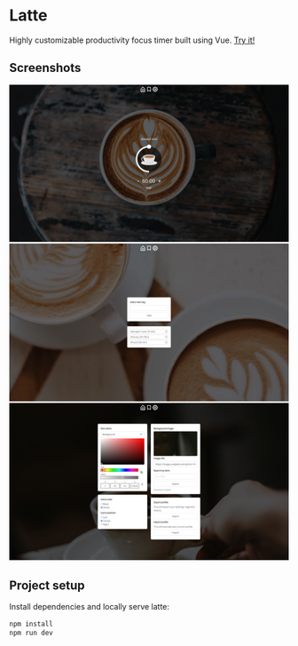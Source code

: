 # Latte
Highly customizable productivity focus timer built using Vue. [Try it!](https://lattefocus.pages.dev)

## Screenshots
![Timer](images/home.png)
![Tags](images/tags.png)
![Settings](images/settings.png)

## Project setup
Install dependencies and locally serve latte:
```
npm install
npm run dev 
```
